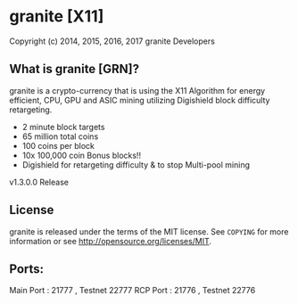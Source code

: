 granite [X11]
================================

Copyright (c) 2014, 2015, 2016, 2017 granite Developers

What is granite [GRN]?
----------------

granite is a crypto-currency that is using the X11 Algorithm for energy efficient, CPU, GPU and ASIC mining utilizing Digishield block difficulty retargeting.

 - 2 minute block targets
 - 65 million total coins
 - 100 coins per block
 - 10x 100,000 coin Bonus blocks!!
 - Digishield for retargeting difficulty & to stop Multi-pool mining 

v1.3.0.0 Release


License
-------

granite is released under the terms of the MIT license. See `COPYING` for more
information or see http://opensource.org/licenses/MIT.


Ports:
-------

Main Port : 21777 , Testnet 22777
RCP Port : 21776 , Testnet 22776
